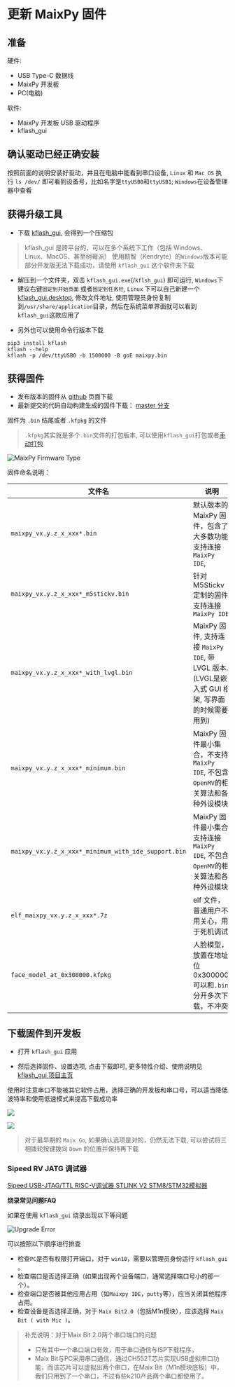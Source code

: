 更新 MaixPy 固件
===========

## 准备

硬件:

- USB Type-C 数据线
- MaixPy 开发板
- PC(电脑)

软件:

- MaixPy 开发板 USB 驱动程序
- kflash_gui

## 确认驱动已经正确安装

按照前面的说明安装好驱动，并且在电脑中能看到串口设备, `Linux` 和 `Mac OS` 执行 `ls /dev/` 即可看到设备号，比如名字是`ttyUSB0`和`ttyUSB1`; `Windows`在设备管理器中查看


## 获得升级工具

* 下载 [kflash_gui](https://github.com/sipeed/kflash_gui/releases), 会得到一个压缩包
> kflash_gui 是跨平台的，可以在多个系统下工作（包括 Windows、Linux、MacOS、甚至树莓派）
> 使用勘智（Kendryte）的`Windows`版本可能部分开发版无法下载成功，请使用 `kflash_gui` 这个软件来下载

* 解压到一个文件夹，双击 `kflash_gui.exe`(/`kflsh_gui`) 即可运行, `Windows`下建议右键`固定到开始页面` 或者`固定到任务栏`, `Linux` 下可以自己新建一个[kflash_gui.desktop](https://github.com/sipeed/kflash_gui/blob/master/kflash_gui.desktop), 修改文件地址, 使用管理员身份复制到`/usr/share/application`目录，然后在系统菜单界面就可以看到`kflash_gui`这款应用了

* 另外也可以使用命令行版本下载

```shell
pip3 install kflash
kflash --help
kflash -p /dev/ttyUSB0 -b 1500000 -B goE maixpy.bin
```

## 获得固件

* 发布版本的固件从 [github](https://github.com/sipeed/MaixPy/releases) 页面下载
* 最新提交的代码自动构建生成的固件下载： [master 分支](http://dl.sipeed.com/MAIX/MaixPy/release/master/)



固件为 `.bin` 结尾或者 `.kfpkg` 的文件
>`.kfpkg`其实就是多个`.bin`文件的打包版本, 可以使用`kflash_gui`打包或者[手动打包](http://blog.sipeed.com/p/390.html)

![MaixPy Firmware Type](../../assets/maixpy/firmware_type.png)

固件命名说明：

| 文件名                                              | 说明                                                         | 备注                       |
| --------------------------------------------------- | ------------------------------------------------------------ | -------------------------- |
| `maixpy_vx.y.z_x_xxx*.bin`                          | 默认版本的 MaixPy 固件，包含了大多数功能, 支持连接 `MaixPy IDE`, | 出厂默认固件版本           |
| `maixpy_vx.y.z_x_xxx*_m5stickv.bin`                 | 针对 M5Stickv 定制的固件, 支持连接 `MaixPy IDE`              | —                          |
| `maixpy_vx.y.z_x_xxx*_with_lvgl.bin`                | MaixPy 固件, 支持连接 `MaixPy IDE`, 带 LVGL 版本.(LVGL是嵌入式 GUI 框架, 写界面的时候需要用到) | —                          |
| `maixpy_vx.y.z_x_xxx*_minimum.bin`                  | MaixPy 固件最小集合，不支持 `MaixPy IDE`, 不包含`OpenMV`的相关算法和各种外设模块 | —                          |
| `maixpy_vx.y.z_x_xxx*_minimum_with_ide_support.bin` | MaixPy 固件最小集合, 支持连接 `MaixPy IDE`, 不包含`OpenMV`的相关算法和各种外设模块 | 运行各种模型，建议使用这个 |
| `elf_maixpy_vx.y.z_x_xxx*.7z`                       | elf 文件，普通用户不用关心，用于死机调试                     | —                          |
| `face_model_at_0x300000.kfpkg`                      | 人脸模型，放置在地址位 0x300000, 可以和`.bin`分开多次下载，不冲突 | —                          |



## 下载固件到开发板

* 打开 `kflash_gui` 应用

* 然后选择固件、设置选项, 点击下载即可, 更多特性介绍、使用说明见 [kflash_gui 项目主页](https://github.com/sipeed/kflash_gui)

使用时注意串口不能被其它软件占用，选择正确的开发板和串口号，可以适当降低波特率和使用低速模式来提高下载成功率

![](../../assets/kflash_gui/kflash_gui_download.png)

![](../../assets/kflash_gui_screenshot_download.png)


> 对于最早期的 `Maix Go`, 如果确认选项是对的，仍然无法下载, 可以尝试将三相拨轮按键拨向 `Down` 的位置并保持再下载

### Sipeed RV JATG 调试器

[Sipeed USB-JTAG/TTL RISC-V调试器 STLINK V2 STM8/STM32模拟器](https://item.taobao.com/item.htm?spm=a1z10.3-c.w4002-21231188706.40.505a5d544ooyDY&id=595953803239)


**烧录常见问题FAQ**

如果在使用 `kflash_gui` 烧录出现以下等问题

![Upgrade Error](../../assets/kflash_gui/kflash_gui_upgrade_error.png)

可以按照以下顺序进行排查

* 检查`PC`是否有权限打开端口，对于 `win10`，需要以管理员身份运行 `kflash_gui`  。
* 检查端口是否选择正确（如果出现两个设备端口，通常选择端口号小的那一个）。
* 检查端口是否被其他应用占用（如`Maixpy IDE`，`putty`等），应当关闭其他程序占用。
* 检查设备是否选择正确，对于 `Maix Bit2.0`（包括M1n模块），应该选择 `Maix Bit ( with Mic )`。

> 补充说明：对于Maix Bit 2.0两个串口端口的问题
>
> * 只有其中一个串口端口有效，用于串口通信与ISP下载程序。
> * Maix Bit与PC采用串口通信，通过CH552T芯片实现USB虚拟串口功能，而该芯片可以虚拟出两个串口，在Maix Bit（M1n模块底板）中，我们只用到了一个串口，不过有些k210产品两个串口都使用了。
